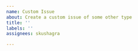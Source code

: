 ```yaml
---
name: Custom Issue
about: Create a custom issue of some other type
title: ''
labels: ''
assignees: skushagra

---
```




